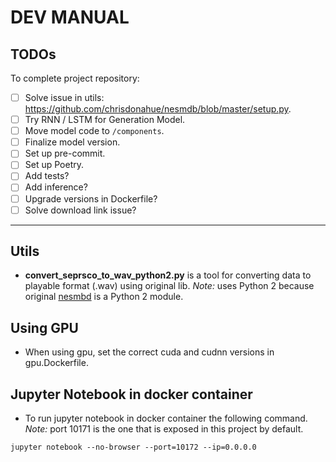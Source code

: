 # DEV MANUAL

## TODOs

To complete project repository:

- [ ] Solve issue in utils: https://github.com/chrisdonahue/nesmdb/blob/master/setup.py.
- [ ] Try RNN / LSTM for Generation Model.
- [ ] Move model code to ```/components```.
- [ ] Finalize model version.
- [ ] Set up pre-commit.
- [ ] Set up Poetry.
- [ ] Add tests?
- [ ] Add inference?
- [ ] Upgrade versions in Dockerfile?
- [ ] Solve download link issue?

---

## Utils

- **convert_seprsco_to_wav_python2.py** is a tool for converting data to playable format (.wav) using original lib. *Note:* uses Python 2 because original [nesmbd](https://github.com/chrisdonahue/nesmdb) is a Python 2 module.

## Using GPU

- When using gpu, set the correct cuda and cudnn versions in gpu.Dockerfile.

## Jupyter Notebook in docker container

- To run jupyter notebook in docker container the following command. *Note:* port 10171 is the one that is exposed in this project by default.
```
jupyter notebook --no-browser --port=10172 --ip=0.0.0.0
```
